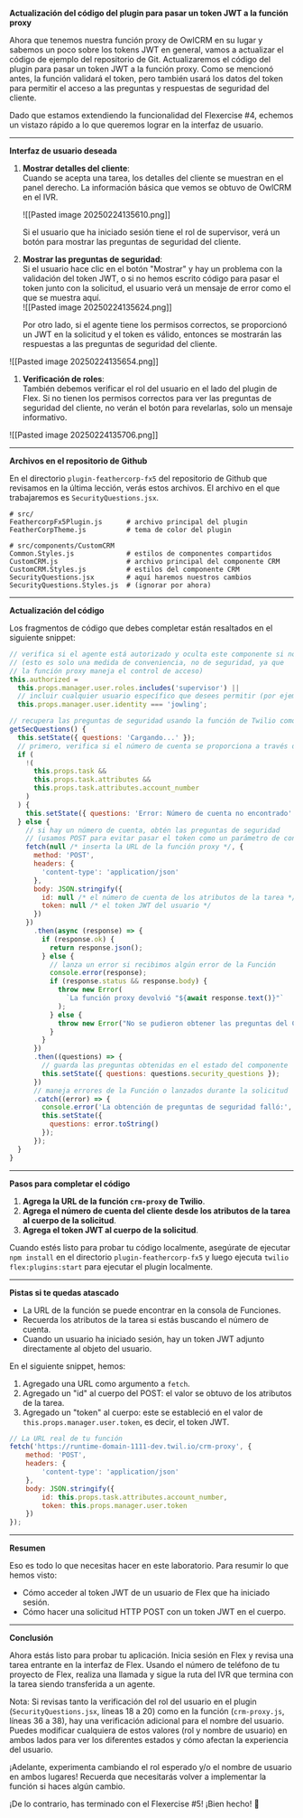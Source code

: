 **Actualización del código del plugin para pasar un token JWT a la función proxy**  

Ahora que tenemos nuestra función proxy de OwlCRM en su lugar y sabemos un poco sobre los tokens JWT en general, vamos a actualizar el código de ejemplo del repositorio de Git. Actualizaremos el código del plugin para pasar un token JWT a la función proxy. Como se mencionó antes, la función validará el token, pero también usará los datos del token para permitir el acceso a las preguntas y respuestas de seguridad del cliente.  

Dado que estamos extendiendo la funcionalidad del Flexercise #4, echemos un vistazo rápido a lo que queremos lograr en la interfaz de usuario.  

---

**Interfaz de usuario deseada**  

1. **Mostrar detalles del cliente**:  
   Cuando se acepta una tarea, los detalles del cliente se muestran en el panel derecho. La información básica que vemos se obtuvo de OwlCRM en el IVR.  

   ![[Pasted image 20250224135610.png]]

   Si el usuario que ha iniciado sesión tiene el rol de supervisor, verá un botón para mostrar las preguntas de seguridad del cliente.  

2. **Mostrar las preguntas de seguridad**:  
   Si el usuario hace clic en el botón "Mostrar" y hay un problema con la validación del token JWT, o si no hemos escrito código para pasar el token junto con la solicitud, el usuario verá un mensaje de error como el que se muestra aquí.  
![[Pasted image 20250224135624.png]]


   Por otro lado, si el agente tiene los permisos correctos, se proporcionó un JWT en la solicitud y el token es válido, entonces se mostrarán las respuestas a las preguntas de seguridad del cliente.  

![[Pasted image 20250224135654.png]]
1. **Verificación de roles**:  
   También debemos verificar el rol del usuario en el lado del plugin de Flex. Si no tienen los permisos correctos para ver las preguntas de seguridad del cliente, no verán el botón para revelarlas, solo un mensaje informativo.  

![[Pasted image 20250224135706.png]]

---

**Archivos en el repositorio de Github**  

En el directorio `plugin-feathercorp-fx5` del repositorio de Github que revisamos en la última lección, verás estos archivos. El archivo en el que trabajaremos es `SecurityQuestions.jsx`.  

```
# src/
FeathercorpFx5Plugin.js      # archivo principal del plugin
FeatherCorpTheme.js          # tema de color del plugin

# src/components/CustomCRM
Common.Styles.js             # estilos de componentes compartidos
CustomCRM.js                 # archivo principal del componente CRM
CustomCRM.Styles.js          # estilos del componente CRM
SecurityQuestions.jsx        # aquí haremos nuestros cambios
SecurityQuestions.Styles.js  # (ignorar por ahora)
```  

---

**Actualización del código**  

Los fragmentos de código que debes completar están resaltados en el siguiente snippet:  

```javascript
// verifica si el agente está autorizado y oculta este componente si no lo está
// (esto es solo una medida de conveniencia, no de seguridad, ya que
// la función proxy maneja el control de acceso)
this.authorized =
  this.props.manager.user.roles.includes('supervisor') ||
  // incluir cualquier usuario específico que desees permitir (por ejemplo, para pruebas)
  this.props.manager.user.identity === 'jowling';

// recupera las preguntas de seguridad usando la función de Twilio como proxy
getSecQuestions() {
  this.setState({ questions: 'Cargando...' });
  // primero, verifica si el número de cuenta se proporciona a través de los atributos de la tarea
  if (
    !(
      this.props.task &&
      this.props.task.attributes &&
      this.props.task.attributes.account_number
    )
  ) {
    this.setState({ questions: 'Error: Número de cuenta no encontrado' });
  } else {
    // si hay un número de cuenta, obtén las preguntas de seguridad
    // (usamos POST para evitar pasar el token como un parámetro de consulta)
    fetch(null /* inserta la URL de la función proxy */, {
      method: 'POST',
      headers: {
        'content-type': 'application/json'
      },
      body: JSON.stringify({
        id: null /* el número de cuenta de los atributos de la tarea */,
        token: null /* el token JWT del usuario */
      })
    })
      .then(async (response) => {
        if (response.ok) {
          return response.json();
        } else {
          // lanza un error si recibimos algún error de la Función
          console.error(response);
          if (response.status && response.body) {
            throw new Error(
              `La función proxy devolvió "${await response.text()}"`
            );
          } else {
            throw new Error("No se pudieron obtener las preguntas del CRM");
          }
        }
      })
      .then((questions) => {
        // guarda las preguntas obtenidas en el estado del componente
        this.setState({ questions: questions.security_questions });
      })
      // maneja errores de la Función o lanzados durante la solicitud
      .catch((error) => {
        console.error('La obtención de preguntas de seguridad falló:', error);
        this.setState({
          questions: error.toString()
        });
      });
  }
}
```  

---

**Pasos para completar el código**  

1. **Agrega la URL de la función `crm-proxy` de Twilio**.  
2. **Agrega el número de cuenta del cliente desde los atributos de la tarea al cuerpo de la solicitud**.  
3. **Agrega el token JWT al cuerpo de la solicitud**.  

Cuando estés listo para probar tu código localmente, asegúrate de ejecutar `npm install` en el directorio `plugin-feathercorp-fx5` y luego ejecuta `twilio flex:plugins:start` para ejecutar el plugin localmente.  

---

**Pistas si te quedas atascado**  

- La URL de la función se puede encontrar en la consola de Funciones.  
- Recuerda los atributos de la tarea si estás buscando el número de cuenta.  
- Cuando un usuario ha iniciado sesión, hay un token JWT adjunto directamente al objeto del usuario.  

En el siguiente snippet, hemos:  

1. Agregado una URL como argumento a `fetch`.  
2. Agregado un "id" al cuerpo del POST: el valor se obtuvo de los atributos de la tarea.  
3. Agregado un "token" al cuerpo: este se estableció en el valor de `this.props.manager.user.token`, es decir, el token JWT.  

```javascript
// La URL real de tu función
fetch('https://runtime-domain-1111-dev.twil.io/crm-proxy', {
    method: 'POST',
    headers: {
        'content-type': 'application/json'
    },
    body: JSON.stringify({
        id: this.props.task.attributes.account_number,
        token: this.props.manager.user.token
    })
});
```  

---

**Resumen**  

Eso es todo lo que necesitas hacer en este laboratorio. Para resumir lo que hemos visto:  

- Cómo acceder al token JWT de un usuario de Flex que ha iniciado sesión.  
- Cómo hacer una solicitud HTTP POST con un token JWT en el cuerpo.  

---

**Conclusión**  

Ahora estás listo para probar tu aplicación. Inicia sesión en Flex y revisa una tarea entrante en la interfaz de Flex. Usando el número de teléfono de tu proyecto de Flex, realiza una llamada y sigue la ruta del IVR que termina con la tarea siendo transferida a un agente.  

Nota: Si revisas tanto la verificación del rol del usuario en el plugin (`SecurityQuestions.jsx`, líneas 18 a 20) como en la función (`crm-proxy.js`, líneas 36 a 38), hay una verificación adicional para el nombre del usuario. Puedes modificar cualquiera de estos valores (rol y nombre de usuario) en ambos lados para ver los diferentes estados y cómo afectan la experiencia del usuario.  

¡Adelante, experimenta cambiando el rol esperado y/o el nombre de usuario en ambos lugares! Recuerda que necesitarás volver a implementar la función si haces algún cambio.  

¡De lo contrario, has terminado con el Flexercise #5! ¡Bien hecho! 🎉